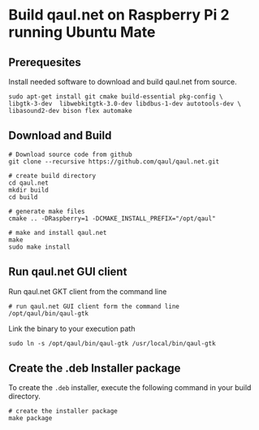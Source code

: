 Build qaul.net on Raspberry Pi 2 running Ubuntu Mate
====================================================

Prerequesites
-------------

Install needed software to download and build qaul.net from source.

	sudo apt-get install git cmake build-essential pkg-config \
	libgtk-3-dev  libwebkitgtk-3.0-dev libdbus-1-dev autotools-dev \
	libasound2-dev bison flex automake


Download and Build
------------------

	# Download source code from github
	git clone --recursive https://github.com/qaul/qaul.net.git
	
	# create build directory
	cd qaul.net
	mkdir build
	cd build
	
	# generate make files
	cmake .. -DRaspberry=1 -DCMAKE_INSTALL_PREFIX="/opt/qaul"
	
	# make and install qaul.net
	make
	sudo make install


Run qaul.net GUI client
-----------------------

Run qaul.net GKT client from the command line

	# run qaul.net GUI client form the command line	
	/opt/qaul/bin/qaul-gtk


Link the binary to your execution path

	sudo ln -s /opt/qaul/bin/qaul-gtk /usr/local/bin/qaul-gtk


Create the .deb Installer package
---------------------------------

To create the `.deb` installer, execute the following command in your build 
directory.

	# create the installer package
	make package
